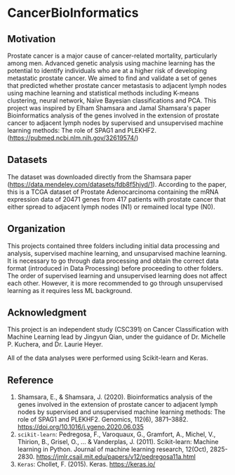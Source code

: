 # CancerBioInformatics

## Motivation
Prostate cancer is a major cause of cancer-related mortality, particularly among men. Advanced genetic analysis using machine learning has the potential to identify individuals who are at a higher risk of developing metastatic prostate cancer. We aimed to find and validate a set of genes that predicted whether prostate cancer metastasis to adjacent lymph nodes using machine learning and statistical methods including K-means clustering, neural network, Naïve Bayesian classifications and PCA.
This project was inspired by Elham Shamsara and Jamal Shamsara's paper Bioinformatics analysis of the genes involved in the extension of prostate cancer to adjacent lymph nodes by supervised and unsupervised machine learning methods: The role of SPAG1 and PLEKHF2. (https://pubmed.ncbi.nlm.nih.gov/32619574/)

## Datasets
The dataset was downloaded directly from the Shamsara paper (https://data.mendeley.com/datasets/fdb8f5hjyd/1). According to the paper, this is a TCGA dataset of Prostate Adenocarcinoma containing the mRNA expression data of 20471 genes from 417 patients with prostate cancer that either spread to adjacent lymph nodes (N1) or remained local type (N0). 

## Organization
This projects contained three folders including initial data processing and analysis, supervised machine learning, and unsuparvised machine learning. It is necessary to go through data processing and obtain the correct data format (introduced in Data Processing) before proceeding to other folders. The order of supervised learning and unsupervised learning does not affect each other. However, it is more recommended to go through unsupervised learning as it requires less ML background.

## Acknowledgment
This project is an independent study (CSC391) on Cancer Classification with Machine Learning lead by Jingyun Qian, under the guidance of Dr. Michelle P. Kuchera, and Dr. Laurie Heyer.

All of the data analyses were performed using Scikit-learn and Keras.

## Reference
1. Shamsara, E., & Shamsara, J. (2020). Bioinformatics analysis of the genes involved in the extension of prostate cancer to adjacent lymph nodes by supervised and unsupervised machine learning methods: The role of SPAG1 and PLEKHF2. Genomics, 112(6), 3871–3882. https://doi.org/10.1016/j.ygeno.2020.06.035
2. `scikit-learn`: Pedregosa, F., Varoquaux, G., Gramfort, A., Michel, V., Thirion, B., Grisel, O., ... & Vanderplas, J. (2011). Scikit-learn: Machine learning in Python. Journal of machine learning research, 12(Oct), 2825-2830. https://jmlr.csail.mit.edu/papers/v12/pedregosa11a.html
3. `Keras`: Chollet, F. (2015). Keras. https://keras.io/